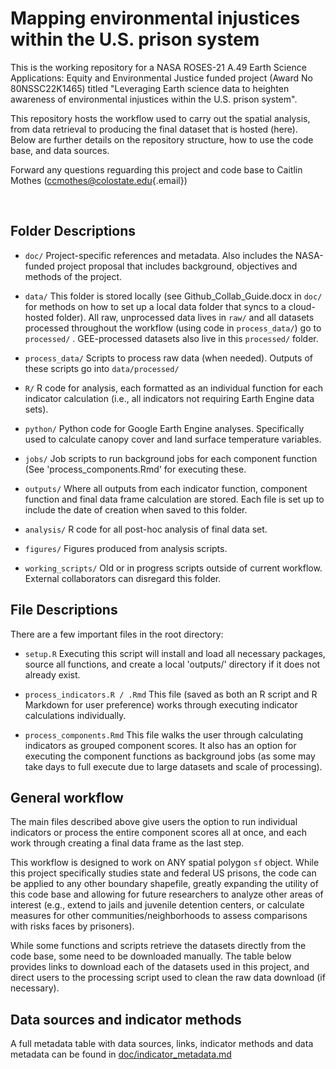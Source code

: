 # Mapping environmental injustices within the U.S. prison system

This is the working repository for a NASA ROSES-21 A.49 Earth Science Applications: Equity and Environmental Justice funded project (Award No 80NSSC22K1465) titled "Leveraging Earth science data to heighten awareness of environmental injustices within the U.S. prison system".

This repository hosts the workflow used to carry out the spatial analysis, from data retrieval to producing the final dataset that is hosted (here). Below are further details on the repository structure, how to use the code base, and data sources.

Forward any questions reguarding this project and code base to Caitlin Mothes ([ccmothes\@colostate.edu](mailto:ccmothes@colostate.edu){.email})

<br/>

## Folder Descriptions

-   `doc/` Project-specific references and metadata. Also includes the NASA-funded project proposal that includes background, objectives and methods of the project.

-   `data/` This folder is stored locally (see Github_Collab_Guide.docx in `doc/` for methods on how to set up a local data folder that syncs to a cloud-hosted folder). All raw, unprocessed data lives in `raw/` and all datasets processed throughout the workflow (using code in `process_data/`) go to `processed/` . GEE-processed datasets also live in this `processed/` folder.

-   `process_data/` Scripts to process raw data (when needed). Outputs of these scripts go into `data/processed/`

-   `R/` R code for analysis, each formatted as an individual function for each indicator calculation (i.e., all indicators not requiring Earth Engine data sets).

-   `python/` Python code for Google Earth Engine analyses. Specifically used to calculate canopy cover and land surface temperature variables.

-   `jobs/` Job scripts to run background jobs for each component function (See 'process_components.Rmd' for executing these.

-   `outputs/` Where all outputs from each indicator function, component function and final data frame calculation are stored. Each file is set up to include the date of creation when saved to this folder.

-   `analysis/` R code for all post-hoc analysis of final data set.

-   `figures/` Figures produced from analysis scripts.

-   `working_scripts/` Old or in progress scripts outside of current workflow. External collaborators can disregard this folder.

## File Descriptions

There are a few important files in the root directory:

-   `setup.R` Executing this script will install and load all necessary packages, source all functions, and create a local 'outputs/' directory if it does not already exist.

-   `process_indicators.R / .Rmd` This file (saved as both an R script and R Markdown for user preference) works through executing indicator calculations individually.

-   `process_components.Rmd` This file walks the user through calculating indicators as grouped component scores. It also has an option for executing the component functions as background jobs (as some may take days to full execute due to large datasets and scale of processing).

## General workflow

The main files described above give users the option to run individual indicators or process the entire component scores all at once, and each work through creating a final data frame as the last step.

This workflow is designed to work on ANY spatial polygon `sf` object. While this project specifically studies state and federal US prisons, the code can be applied to any other boundary shapefile, greatly expanding the utility of this code base and allowing for future researchers to analyze other areas of interest (e.g., extend to jails and juvenile detention centers, or calculate measures for other communities/neighborhoods to assess comparisons with risks faces by prisoners).

While some functions and scripts retrieve the datasets directly from the code base, some need to be downloaded manually. The table below provides links to download each of the datasets used in this project, and direct users to the processing script used to clean the raw data download (if necessary).

## Data sources and indicator methods

A full metadata table with data sources, links, indicator methods and data metadata can be found in [doc/indicator_metadata.md](https://github.com/GeospatialCentroid/NASA-prison-EJ/blob/main/doc/indicator_metadata.md)
